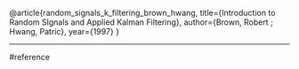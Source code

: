 @article{random_signals_k_filtering_brown_hwang,
  title={Introduction to Random SIgnals and Applied Kalman Filtering},
  author={Brown, Robert ; Hwang, Patric},
  year={1997}
}

---
#reference 